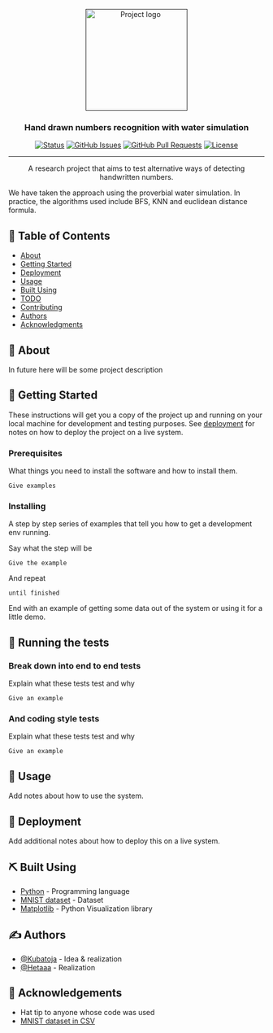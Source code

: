 <p align="center">
  <a href="" rel="noopener">
 <img width=200px height=200px src="https://th.bing.com/th/id/OIG1.ddv.k3zxHIO0tGw0TR4f?w=1024&h=1024&rs=1&pid=ImgDetMain" alt="Project logo"></a>
</p>

<h3 align="center">Hand drawn numbers recognition with water simulation</h3>

<div align="center">

[![Status](https://img.shields.io/badge/status-active-success.svg)]()
[![GitHub Issues](https://img.shields.io/github/issues/kylelobo/The-Documentation-Compendium.svg)](https://github.com/Kubatoja/water-hand-drawn-numbers-recognition/issues)
[![GitHub Pull Requests](https://img.shields.io/github/issues-pr/kylelobo/The-Documentation-Compendium.svg)](https://github.com/Kubatoja/water-hand-drawn-numbers-recognition/pulls)
[![License](https://img.shields.io/badge/license-MIT-blue.svg)](/LICENSE)

</div>

---

<p align="center"> A research project that aims to test alternative ways of detecting handwritten numbers.

We have taken the approach using the proverbial water simulation. In practice, the algorithms used include BFS, KNN and euclidean distance formula.
<br>

</p>

## 📝 Table of Contents

- [About](#about)
- [Getting Started](#getting_started)
- [Deployment](#deployment)
- [Usage](#usage)
- [Built Using](#built_using)
- [TODO](../TODO.md)
- [Contributing](../CONTRIBUTING.md)
- [Authors](#authors)
- [Acknowledgments](#acknowledgement)

## 🧐 About <a name = "about"></a>

In future here will be some project description

## 🏁 Getting Started <a name = "getting_started"></a>

These instructions will get you a copy of the project up and running on your local machine for development and testing purposes. See [deployment](#deployment) for notes on how to deploy the project on a live system.

### Prerequisites

What things you need to install the software and how to install them.

```
Give examples
```

### Installing

A step by step series of examples that tell you how to get a development env running.

Say what the step will be

```
Give the example
```

And repeat

```
until finished
```

End with an example of getting some data out of the system or using it for a little demo.

## 🔧 Running the tests <a name = "tests"></a>

### Break down into end to end tests

Explain what these tests test and why

```
Give an example
```

### And coding style tests

Explain what these tests test and why

```
Give an example
```

## 🎈 Usage <a name="usage"></a>

Add notes about how to use the system.

## 🚀 Deployment <a name = "deployment"></a>

Add additional notes about how to deploy this on a live system.

## ⛏️ Built Using <a name = "built_using"></a>

- [Python](https://www.python.org) - Programming language
- [MNIST dataset](https://en.wikipedia.org/wiki/MNIST_database) - Dataset
- [Matplotlib](https://matplotlib.org) - Python Visualization library

## ✍️ Authors <a name = "authors"></a>

- [@Kubatoja](https://github.com/Kubatoja) - Idea & realization
- [@Hetaaa](https://github.com/Hetaaa) - Realization

<!-- See also the list of [contributors](https://github.com/kylelobo/The-Documentation-Compendium/contributors) who participated in this project. -->

## 🎉 Acknowledgements <a name = "acknowledgement"></a>

- Hat tip to anyone whose code was used
- [MNIST dataset in CSV](https://pjreddie.com/projects/mnist-in-csv/)
